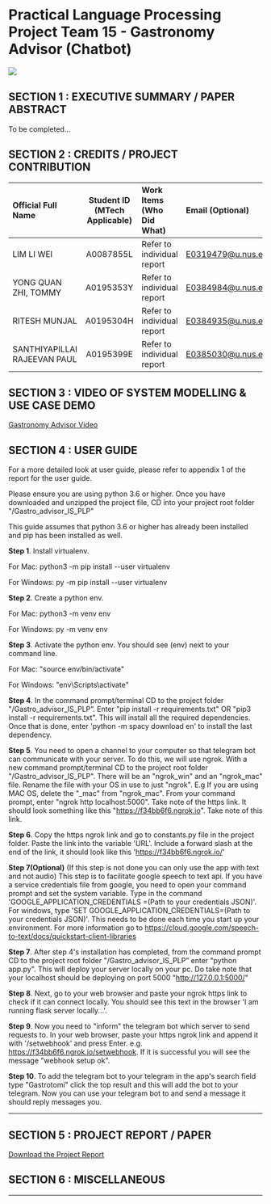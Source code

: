 ﻿# Practical Language Processing Project Team 15 - Gastronomy Advisor (Chatbot)
<img src="Images/chatbot.png"
     style="float: left; margin-right: 0px;" />

<br>

## SECTION 1 : EXECUTIVE SUMMARY / PAPER ABSTRACT

To be completed...

## SECTION 2 : CREDITS / PROJECT CONTRIBUTION

| Official Full Name  | Student ID (MTech Applicable)  | Work Items (Who Did What) | Email (Optional) |
| :------------ |:---------------:| :-----| :-----|
| LIM LI WEI | A0087855L | Refer to individual report | E0319479@u.nus.edu |
| YONG QUAN ZHI, TOMMY | A0195353Y | Refer to individual report | E0384984@u.nus.edu |
| RITESH MUNJAL | A0195304H | Refer to individual report | E0384935@u.nus.edu |
| SANTHIYAPILLAI RAJEEVAN PAUL | A0195399E | Refer to individual report | E0385030@u.nus.edu |

## SECTION 3 : VIDEO OF SYSTEM MODELLING & USE CASE DEMO

[Gastronomy Advisor Video](https://www.youtube.com/)

## SECTION 4 : USER GUIDE
For a more detailed look at user guide, please refer to appendix 1 of the report for the user guide. 

Please ensure you are using python 3.6 or higher.
Once you have downloaded and unzipped the project file, CD into your project root folder "<your-file-path>/Gastro_advisor_IS_PLP"

This guide assumes that python 3.6 or higher has already been installed and pip has been installed as well.

**Step 1**. Install virtualenv.

For Mac: python3 -m pip install --user virtualenv

For Windows: py -m pip install --user virtualenv

**Step 2**. Create a python env.

For Mac: python3 -m venv env

For Windows: py -m venv env

**Step 3**. Activate the python env. You should see (env) next to your command line.

For Mac: "source env/bin/activate"

For Windows: "env\Scripts\activate"

**Step 4**. In the command prompt/terminal CD to the project folder "<your-file-path>/Gastro_advisor_IS_PLP”. Enter "pip install -r requirements.txt" OR "pip3 install -r requirements.txt".  This will install all the required dependencies. Once that is done, enter 'python -m spacy download en' to install the last dependency.

**Step 5**. You need to open a channel to your computer so that telegram bot can communicate with your server. To do this, we will use ngrok. With a new command prompt/terminal CD to the project root folder "<your-file-path>/Gastro_advisor_IS_PLP". There will be an "ngrok_win" and an "ngrok_mac" file. Rename the file with your OS in use to just "ngrok". E.g If you are using MAC OS, delete the "_mac" from "ngrok_mac".
From your command prompt, enter "ngrok http localhost:5000".
Take note of the https link. It should look something like this "https://f34bb6f6.ngrok.io". Take note of this link.

**Step 6**. Copy the https ngrok link and go to constants.py file in the project folder. Paste the link into the variable 'URL'. Include a forward slash at the end of the link, it should look like this 'https://f34bb6f6.ngrok.io/'

**Step 7(Optional)** (If this step is not done you can only use the app with text and not audio) This step is to facilitate google speech to text api. If you have a service credentials file from google, you need to open your command prompt and set the system variable. Type in the command 'GOOGLE_APPLICATION_CREDENTIALS =(Path to your credentials JSON)'. For windows, type 'SET GOOGLE_APPLICATION_CREDENTIALS=(Path to your credentials JSON)'. This needs to be done each time you start up your environment. For more information go to https://cloud.google.com/speech-to-text/docs/quickstart-client-libraries

**Step 7**. After step 4's installation has completed, from the command prompt CD to the project root folder "<your-file-path>/Gastro_advisor_IS_PLP” enter "python app.py". This will deploy your server locally on your pc. Do take note that your localhost should be deploying on port 5000 "http://127.0.0.1:5000/"

**Step 8**. Next, go to your web browser and paste your ngrok https link to check if it can connect locally. You should see this text in the browser 'I am running flask server locally...'.

**Step 9**. Now you need to "inform" the telegram bot which server to send requests to. In your web browser, paste your https ngrok link and append it with '/setwebhook' and press Enter. e.g. https://f34bb6f6.ngrok.io/setwebhook. If it is successful you will see the message "webhook setup ok".

**Step 10**. To add the telegram bot to your telegram in the app's search field type "Gastrotomi" click the top result and this will add the bot to your telegram. Now you can use your telegram bot to and send a message it should reply messages you.

-----------------------------------------------------------------------------------------------------

## SECTION 5 : PROJECT REPORT / PAPER

[Download the Project Report](http://tiny.cc/q2m5nz)

## SECTION 6 : MISCELLANEOUS

-----
